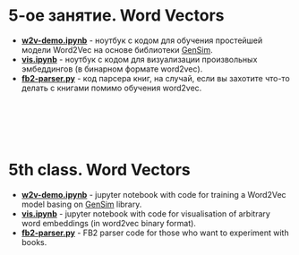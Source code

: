 5-ое занятие. Word Vectors
==========================

* [__w2v-demo.ipynb__](./w2v-demo.ipynb) - ноутбук с кодом для обучения простейшей модели Word2Vec на основе библиотеки [GenSim](https://radimrehurek.com/gensim/).
* [__vis.ipynb__](./vis.ipynb) - ноутбук с кодом для визуализации произвольных эмбеддингов (в бинарном формате word2vec).
* [__fb2-parser.py__](./fb2-parser.py) - код парсера книг, на случай, если вы захотите что-то делать с книгами помимо обучения word2vec.


</br></br></br></br>
# 5th class. Word Vectors
* [__w2v-demo.ipynb__](./w2v-demo.ipynb) - jupyter notebook with code for training a Word2Vec model basing on [GenSim](https://radimrehurek.com/gensim/) library.
* [__vis.ipynb__](./vis.ipynb) - jupyter notebook with code for visualisation of arbitrary word embeddings (in word2vec binary format).
* [__fb2-parser.py__](./fb2-parser.py) - FB2 parser code for those who want to experiment with books.
